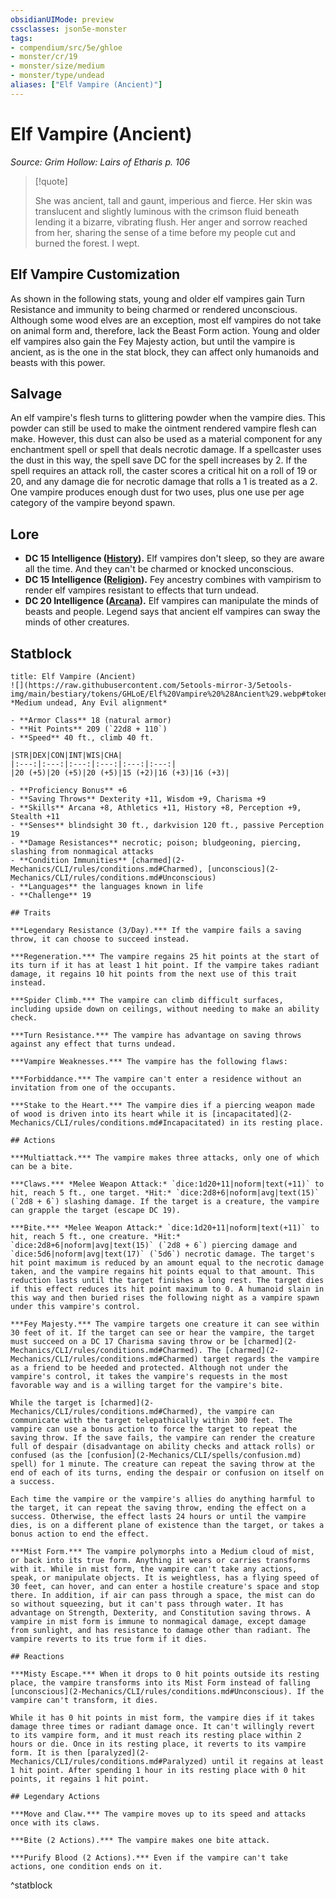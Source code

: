 ```yaml
---
obsidianUIMode: preview
cssclasses: json5e-monster
tags:
- compendium/src/5e/ghloe
- monster/cr/19
- monster/size/medium
- monster/type/undead
aliases: ["Elf Vampire (Ancient)"]
---
```

# Elf Vampire (Ancient)
*Source: Grim Hollow: Lairs of Etharis p. 106*  

> [!quote]  
> 
> She was ancient, tall and gaunt, imperious and fierce. Her skin was translucent and slightly luminous with the crimson fluid beneath lending it a bizarre, vibrating flush. Her anger and sorrow reached from her, sharing the sense of a time before my people cut and burned the forest. I wept.

## Elf Vampire Customization

As shown in the following stats, young and older elf vampires gain Turn Resistance and immunity to being charmed or rendered unconscious. Although some wood elves are an exception, most elf vampires do not take on animal form and, therefore, lack the Beast Form action. Young and older elf vampires also gain the Fey Majesty action, but until the vampire is ancient, as is the one in the stat block, they can affect only humanoids and beasts with this power.

## Salvage

An elf vampire's flesh turns to glittering powder when the vampire dies. This powder can still be used to make the ointment rendered vampire flesh can make. However, this dust can also be used as a material component for any enchantment spell or spell that deals necrotic damage. If a spellcaster uses the dust in this way, the spell save DC for the spell increases by 2. If the spell requires an attack roll, the caster scores a critical hit on a roll of 19 or 20, and any damage die for necrotic damage that rolls a 1 is treated as a 2. One vampire produces enough dust for two uses, plus one use per age category of the vampire beyond spawn.

## Lore

- **DC 15 Intelligence ([History](2-Mechanics/CLI/rules/skills.md#History)).** Elf vampires don't sleep, so they are aware all the time. And they can't be charmed or knocked unconscious.  
- **DC 15 Intelligence ([Religion](2-Mechanics/CLI/rules/skills.md#Religion)).** Fey ancestry combines with vampirism to render elf vampires resistant to effects that turn undead.  
- **DC 20 Intelligence ([Arcana](2-Mechanics/CLI/rules/skills.md#Arcana)).** Elf vampires can manipulate the minds of beasts and people. Legend says that ancient elf vampires can sway the minds of other creatures.  

## Statblock

```ad-statblock
title: Elf Vampire (Ancient)
![](https://raw.githubusercontent.com/5etools-mirror-3/5etools-img/main/bestiary/tokens/GHLoE/Elf%20Vampire%20%28Ancient%29.webp#token)
*Medium undead, Any Evil alignment*

- **Armor Class** 18 (natural armor)
- **Hit Points** 209 (`22d8 + 110`)
- **Speed** 40 ft., climb 40 ft.

|STR|DEX|CON|INT|WIS|CHA|
|:---:|:---:|:---:|:---:|:---:|:---:|
|20 (+5)|20 (+5)|20 (+5)|15 (+2)|16 (+3)|16 (+3)|

- **Proficiency Bonus** +6
- **Saving Throws** Dexterity +11, Wisdom +9, Charisma +9
- **Skills** Arcana +8, Athletics +11, History +8, Perception +9, Stealth +11
- **Senses** blindsight 30 ft., darkvision 120 ft., passive Perception 19
- **Damage Resistances** necrotic; poison; bludgeoning, piercing, slashing from nonmagical attacks
- **Condition Immunities** [charmed](2-Mechanics/CLI/rules/conditions.md#Charmed), [unconscious](2-Mechanics/CLI/rules/conditions.md#Unconscious)
- **Languages** the languages known in life
- **Challenge** 19

## Traits

***Legendary Resistance (3/Day).*** If the vampire fails a saving throw, it can choose to succeed instead.

***Regeneration.*** The vampire regains 25 hit points at the start of its turn if it has at least 1 hit point. If the vampire takes radiant damage, it regains 10 hit points from the next use of this trait instead.

***Spider Climb.*** The vampire can climb difficult surfaces, including upside down on ceilings, without needing to make an ability check.

***Turn Resistance.*** The vampire has advantage on saving throws against any effect that turns undead.

***Vampire Weaknesses.*** The vampire has the following flaws:

***Forbiddance.*** The vampire can't enter a residence without an invitation from one of the occupants.

***Stake to the Heart.*** The vampire dies if a piercing weapon made of wood is driven into its heart while it is [incapacitated](2-Mechanics/CLI/rules/conditions.md#Incapacitated) in its resting place.

## Actions

***Multiattack.*** The vampire makes three attacks, only one of which can be a bite.

***Claws.*** *Melee Weapon Attack:* `dice:1d20+11|noform|text(+11)` to hit, reach 5 ft., one target. *Hit:* `dice:2d8+6|noform|avg|text(15)` (`2d8 + 6`) slashing damage. If the target is a creature, the vampire can grapple the target (escape DC 19).

***Bite.*** *Melee Weapon Attack:* `dice:1d20+11|noform|text(+11)` to hit, reach 5 ft., one creature. *Hit:* `dice:2d8+6|noform|avg|text(15)` (`2d8 + 6`) piercing damage and `dice:5d6|noform|avg|text(17)` (`5d6`) necrotic damage. The target's hit point maximum is reduced by an amount equal to the necrotic damage taken, and the vampire regains hit points equal to that amount. This reduction lasts until the target finishes a long rest. The target dies if this effect reduces its hit point maximum to 0. A humanoid slain in this way and then buried rises the following night as a vampire spawn under this vampire's control.

***Fey Majesty.*** The vampire targets one creature it can see within 30 feet of it. If the target can see or hear the vampire, the target must succeed on a DC 17 Charisma saving throw or be [charmed](2-Mechanics/CLI/rules/conditions.md#Charmed). The [charmed](2-Mechanics/CLI/rules/conditions.md#Charmed) target regards the vampire as a friend to be heeded and protected. Although not under the vampire's control, it takes the vampire's requests in the most favorable way and is a willing target for the vampire's bite.

While the target is [charmed](2-Mechanics/CLI/rules/conditions.md#Charmed), the vampire can communicate with the target telepathically within 300 feet. The vampire can use a bonus action to force the target to repeat the saving throw. If the save fails, the vampire can render the creature full of despair (disadvantage on ability checks and attack rolls) or confused (as the [confusion](2-Mechanics/CLI/spells/confusion.md) spell) for 1 minute. The creature can repeat the saving throw at the end of each of its turns, ending the despair or confusion on itself on a success.

Each time the vampire or the vampire's allies do anything harmful to the target, it can repeat the saving throw, ending the effect on a success. Otherwise, the effect lasts 24 hours or until the vampire dies, is on a different plane of existence than the target, or takes a bonus action to end the effect.

***Mist Form.*** The vampire polymorphs into a Medium cloud of mist, or back into its true form. Anything it wears or carries transforms with it. While in mist form, the vampire can't take any actions, speak, or manipulate objects. It is weightless, has a flying speed of 30 feet, can hover, and can enter a hostile creature's space and stop there. In addition, if air can pass through a space, the mist can do so without squeezing, but it can't pass through water. It has advantage on Strength, Dexterity, and Constitution saving throws. A vampire in mist form is immune to nonmagical damage, except damage from sunlight, and has resistance to damage other than radiant. The vampire reverts to its true form if it dies.

## Reactions

***Misty Escape.*** When it drops to 0 hit points outside its resting place, the vampire transforms into its Mist Form instead of falling [unconscious](2-Mechanics/CLI/rules/conditions.md#Unconscious). If the vampire can't transform, it dies.

While it has 0 hit points in mist form, the vampire dies if it takes damage three times or radiant damage once. It can't willingly revert to its vampire form, and it must reach its resting place within 2 hours or die. Once in its resting place, it reverts to its vampire form. It is then [paralyzed](2-Mechanics/CLI/rules/conditions.md#Paralyzed) until it regains at least 1 hit point. After spending 1 hour in its resting place with 0 hit points, it regains 1 hit point.

## Legendary Actions

***Move and Claw.*** The vampire moves up to its speed and attacks once with its claws.

***Bite (2 Actions).*** The vampire makes one bite attack.

***Purify Blood (2 Actions).*** Even if the vampire can't take actions, one condition ends on it.
```
^statblock